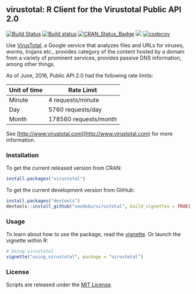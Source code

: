 ## virustotal: R Client for the Virustotal Public API 2.0

[![Build Status](https://travis-ci.org/soodoku/virustotal.svg?branch=master)](https://travis-ci.org/soodoku/virustotal)
[![Build status](https://ci.appveyor.com/api/projects/status/pvqoje98iq6dee3q?svg=true)](https://ci.appveyor.com/project/soodoku/virustotal)
[![CRAN_Status_Badge](https://www.r-pkg.org/badges/version/virustotal)](https://cran.r-project.org/package=virustotal)
![](http://cranlogs.r-pkg.org/badges/grand-total/virustotal)
[![codecov](https://codecov.io/gh/soodoku/virustotal/branch/master/graph/badge.svg)](https://codecov.io/gh/soodoku/virustotal)

Use [VirusTotal](http://www.virustotal.com), a Google service that analyzes files and URLs for viruses, worms, trojans etc., provides category of the content hosted by a domain from a variety of prominent services, provides passive DNS information, among other things. 

As of June, 2016, Public API 2.0 had the following rate limits:

|  Unit of time | Rate Limit            |
| ------------- | --------------------- |
| Minute        | 4 requests/minute     |
| Day           | 5760 requests/day     |
| Month         | 178560 requests/month |

See [http://www.virustotal.com](http://www.virustotal.com) for more information. 

### Installation

To get the current released version from CRAN:
```r
install.packages("virustotal")
```

To get the current development version from GitHub:

```r
install.packages("devtools")
devtools::install_github("soodoku/virustotal", build_vignettes = TRUE)
```

### Usage

To learn about how to use the package, read the [vignette](vignettes/using_virustotal.md). Or launch the vignette within R:

```r
# Using virustotal
vignette("using_virustotal", package = "virustotal")
```

### License
Scripts are released under the [MIT License](https://opensource.org/licenses/MIT).
